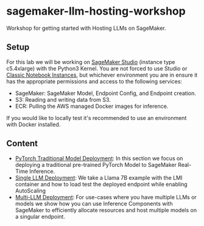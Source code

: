 # sagemaker-llm-hosting-workshop
Workshop for getting started with Hosting LLMs on SageMaker.

## Setup
For this lab we will be working on [SageMaker Studio](https://docs.aws.amazon.com/sagemaker/latest/dg/studio-updated.html) (instance type c5.4xlarge) with the Python3 Kernel. You are not forced to use Studio or [Classic Notebook Instances](https://docs.aws.amazon.com/sagemaker/latest/dg/nbi.html), but whichever environment you are in ensure it has the appropriate permissions and access to the following services:
  - SageMaker: SageMaker Model, Endpoint Config, and Endpoint creation.
  - S3: Reading and writing data from S3.
  - ECR: Pulling the AWS managed Docker images for inference.

If you would like to locally test it's recommended to use an environment with Docker installed.

## Content

- [PyTorch Traditional Model Deployment](https://github.com/RamVegiraju/sagemaker-llm-hosting-workshop/tree/master/traditional-model-deployment): In this section we focus on deploying a traditional pre-trained PyTorch Model to SageMaker Real-Time Inference.
- [Single LLM Deployment](https://github.com/RamVegiraju/sagemaker-llm-hosting-workshop/tree/master/single-llm-deployment): We take a Llama 7B example with the LMI container and how to load test the deployed endpoint while enabling AutoScaling
- [Multi-LLM Deployment](https://github.com/RamVegiraju/sagemaker-llm-hosting-workshop/tree/master/multi-llm-deployment): For use-cases where you have multiple LLMs or models we show how you can use Inference Components with SageMaker to efficiently allocate resources and host multiple models on a singular endpoint.

